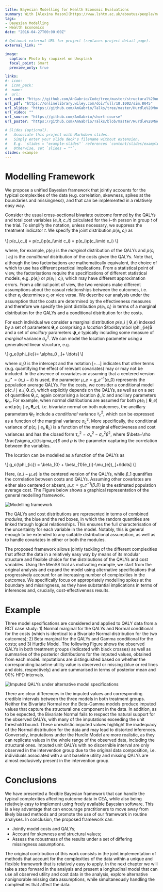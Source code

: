 ```yaml
---
title: Bayesian Modelling for Health Economic Evaluations
summary: With [Alexina Mason](https://www.lshtm.ac.uk/aboutus/people/mason.alexina) and [Gianluca Baio](https://www.ucl.ac.uk/statistics/people/gianlucabaio)
tags:
- Bayesian Modelling
- Health Economics
date: "2016-04-27T00:00:00Z"

# Optional external URL for project (replaces project detail page).
external_link: ""

image:
  caption: Photo by rawpixel on Unsplash
  focal_point: Smart
  preview_only: true

links:
#- icon: 
#  icon_pack: 
#  name: 
#  url: 
url_code: "https://github.com/AnGabrio/Code/tree/master/structural%20ones"
url_pdf: "https://onlinelibrary.wiley.com/doi/full/10.1002/sim.8045"
url_slides: "https://github.com/AnGabrio/Talks/tree/master/Hurdle%20Model"
url_video: ""
url_source: "https://github.com/AnGabrio/short-course"
url_poster: "https://github.com/AnGabrio/Talks/blob/master/Hurdle%20Model/poster.pdf"

# Slides (optional).
#   Associate this project with Markdown slides.
#   Simply enter your slide deck's filename without extension.
#   E.g. `slides = "example-slides"` references `content/slides/example-slides.md`.
#   Otherwise, set `slides = ""`.
slides: example
---
```


# Modelling Framework

We propose a unified Bayesian framework that jointly accounts for the typical complexities of the data (e.g. correlation, skewness, spikes at the boundaries  and missingness), and that can be implemented in a relatively easy way.

Consider the usual cross-sectional bivariate outcome formed by the QALYs and total cost variables $(e\_{it}, c\_{it})$ calculated for the $i-$th person in group $t$ of the trial. To simplify the notation, unless necessary, we suppress the treatment indicator $t$. 
We specify the joint distribution $p(e_i,c_i)$ as

\\[
p(e_i,c_i) = p(c_i)p(e_i\mid c_i) = p(e_i)p(c_i\mid e_i) 
\\]

where, for example, $p(e_i)$ is the *marginal* distribution of the QALYs and $p(c_i\mid e_i)$ is the *conditional* distribution of the costs given the QALYs. Note that, although the two factorisations are mathematically equivalent, the choice of which to use has different practical implications. From a statistical point of view, the factorisations require the specifications of different statistical models, e.g. $p(e_i)$ or $p(e_i\mid c_i)$, which may have different approximation errors. From a clinical point of view, the two versions make different assumptions about the casual relationships between the outcomes, i.e. either $e_i$ determines $c_i$ or vice versa. We describe our analysis under the assumption that the costs are determined by the effectiveness measures and therefore we specify the joint distribution $p(e_i,c_i)$ in terms of a marginal distribution for the QALYs and a conditional distribution for the costs. 

For each individual we consider a marginal distribution $p(e\_i \mid \boldsymbol \theta\_e)$ indexed by a set of parameters $\boldsymbol \theta\_e$ comprising a *location* $\boldsymbol \phi_\{ie}$ and a set of *ancillary* parameters $\boldsymbol\psi\_e$ typically including some measure of *marginal* variance $\sigma^2_e$. We can model the location parameter using a generalised linear structure, e.g.

\\[ 
g_e(\phi\_{ie})= \alpha\_0 \,\,[+ \ldots] 
\\]

where $\alpha\_0$ is the intercept and the notation $[+\ldots]$ indicates that other terms (e.g. quantifying the effect of relevant covariates) may or may not be included. In the absence of covariates or assuming that a centered version $x\_i^{\star} = (x\_i - \bar{x})$ is used, the parameter $\mu\_e = g\_e^{-1}(\alpha\_0)$ represents the population average QALYs. For the costs, we consider a conditional model $p(c\_i\mid e\_i,\boldsymbol\theta\_c)$, which explicitly depends on the QALYs, as well as on a set of quantities $\boldsymbol\theta\_c$, again comprising a location $\phi\_{ic}$ and ancillary parameters $\boldsymbol \psi_{c}$. For example, when normal distributions are assumed for both $p(e_i \mid \boldsymbol \theta\_e)$ and $p(c_i \mid e_i, \boldsymbol \theta\_c)$, i.e. bivariate normal on both outcomes, the ancillary parameters $\boldsymbol\psi_c$ include a *conditional* variance $\tau^2_c$, which can be expressed as a function of the marginal variance $\sigma^2_c$. More specifically, the conditional variance of $p(c_i \mid e_i, \boldsymbol \theta_c)$ is a function of the marginal effectiveness and cost variances and has the closed form $\tau^2_c=\sigma^2_c - \sigma^2_e \beta^2$, where $\beta=\rho \frac{\sigma_c}{\sigma_e}$ and $\rho$ is the parameter capturing the correlation between the variables.

The location can be modelled as a function of the QALYs as

\\[ 
g\_c(\phi\_{ic}) = \beta\_{0} + \beta\_{1}(e\_{i}-\mu\_{e})\,\,[+\ldots] 
\\]

Here, $(e\_i-\mu\_e)$ is the centered version of the QALYs, while $\beta\_{1}$ quantifies the correlation between costs and QALYs. Assuming other covariates are either also centered or absent, $\mu\_c = g\_c^{-1}(\beta\_{0})$ is the estimated population average cost. The Figure below shows a graphical representation of the general modelling framework. 

![Modelling framework](/media/framework.jpg)

The QALYs and cost distributions are represented in terms of combined *modules*, the blue and the red boxes, in which the random quantities are linked through logical relationships. This ensures the full characterisation of the uncertainty for each variable in the model. Notably, this is general enough to be extended to any suitable distributional assumption, as well as to handle covariates in either or both the modules.

The proposed framework allows jointly tackling of the different complexities that affect the data in a relatively easy way by means of its modular structure and flexible choice for the distributions of the QALYs and cost variables. Using the MenSS trial as motivating example, we start from the original analysis and expand the model using alternative specifications that progressively account for an increasing number of complexities in the outcomes. We specifically focus on appropriately modelling spikes at the boundary and missingness, as they have substantial implications in terms of inferences and, crucially, cost-effectiveness results.

# Example

Three model specifications are considered and applied to QALY data from a RCT case study: 1) Normal marginal for the QALYs and Normal conditional for the costs (which is identical to a Bivariate Normal distribution for the two outcomes); 2) Beta marginal for the QALYs and Gamma conditional for the costs; and 3) Hurdle Model. The following Figure shows the observed QALYs in both treatment groups (indicated with black crosses) as well as summaries of the posterior distributions for the imputed values, obtained from each model. Imputations are distinguished based on whether the corresponding baseline utility value is observed or missing (blue or red lines and dots, respectively) and are summarised in terms of posterior mean and $90\%$ HPD intervals.

![Imputed QALYs under alternative model specifications](/media/imputations.jpg)

There are clear differences in the imputed values and corresponding credible intervals between the three models in both treatment groups. Neither the Bivariate Normal nor the Beta-Gamma models  produce imputed values that capture the structural one component in the data. In addition, as to be expected, the Bivariate Normal fails to respect the natural support for the observed QALYs, with many of the imputations exceeding the unit threshold bound. These unrealistic imputed values highlight the inadequacy of the Normal distribution for the data and may lead to distorted inferences. Conversely, imputations under the Hurdle Model are more realistic, as they can replicate values in the whole range of the observed data, including the structural ones. Imputed unit QALYs with no discernible interval are only observed in the intervention group due to the original data composition, i.e. individuals associated with a unit baseline utility and missing QALYs are almost exclusively present in the intervention group. 

# Conclusions

We have presented a flexible Bayesian framework that can handle the typical complexities affecting outcome data in CEA, while also being relatively easy to implement using freely available Bayesian software.  This is a key advantage that can encourage practitioners to move away from likely biased methods and promote the use of our framework in routine analyses. In conclusion, the proposed framework can: 

* Jointly model costs and QALYs; 
* Account for skewness and structural values;
* Assess the robustness of the results under a set of differing missingness assumptions. 

The original contribution of this work consists in the joint implementation of methods that account for the complexities of the data within a unique and flexible framework that is relatively easy to apply. In the next chapter we will take a step forward in the analysis and present a longitudinal model that can use all observed utility and cost data in the analysis, explore alternative nonignorable missing data assumptions, while simultaneously handling the complexities that affect the data.
















